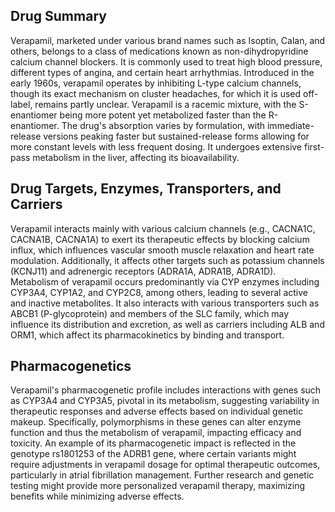 ## Drug Summary
Verapamil, marketed under various brand names such as Isoptin, Calan, and others, belongs to a class of medications known as non-dihydropyridine calcium channel blockers. It is commonly used to treat high blood pressure, different types of angina, and certain heart arrhythmias. Introduced in the early 1960s, verapamil operates by inhibiting L-type calcium channels, though its exact mechanism on cluster headaches, for which it is used off-label, remains partly unclear. Verapamil is a racemic mixture, with the S-enantiomer being more potent yet metabolized faster than the R-enantiomer. The drug's absorption varies by formulation, with immediate-release versions peaking faster but sustained-release forms allowing for more constant levels with less frequent dosing. It undergoes extensive first-pass metabolism in the liver, affecting its bioavailability.

## Drug Targets, Enzymes, Transporters, and Carriers
Verapamil interacts mainly with various calcium channels (e.g., CACNA1C, CACNA1B, CACNA1A) to exert its therapeutic effects by blocking calcium influx, which influences vascular smooth muscle relaxation and heart rate modulation. Additionally, it affects other targets such as potassium channels (KCNJ11) and adrenergic receptors (ADRA1A, ADRA1B, ADRA1D). Metabolism of verapamil occurs predominantly via CYP enzymes including CYP3A4, CYP1A2, and CYP2C8, among others, leading to several active and inactive metabolites. It also interacts with various transporters such as ABCB1 (P-glycoprotein) and members of the SLC family, which may influence its distribution and excretion, as well as carriers including ALB and ORM1, which affect its pharmacokinetics by binding and transport.

## Pharmacogenetics
Verapamil's pharmacogenetic profile includes interactions with genes such as CYP3A4 and CYP3A5, pivotal in its metabolism, suggesting variability in therapeutic responses and adverse effects based on individual genetic makeup. Specifically, polymorphisms in these genes can alter enzyme function and thus the metabolism of verapamil, impacting efficacy and toxicity. An example of its pharmacogenetic impact is reflected in the genotype rs1801253 of the ADRB1 gene, where certain variants might require adjustments in verapamil dosage for optimal therapeutic outcomes, particularly in atrial fibrillation management. Further research and genetic testing might provide more personalized verapamil therapy, maximizing benefits while minimizing adverse effects.